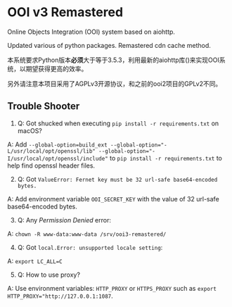 # OOI v3 Remastered
Online Objects Integration (OOI) system based on aiohttp.

Updated various of python packages. Remastered cdn cache method.

本系统要求Python版本**必须**大于等于3.5.3，利用最新的aiohttp库()来实现OOI系统，以期望获得更高的效率。

另外请注意本项目采用了AGPLv3开源协议，和之前的ooi2项目的GPLv2不同。

## Trouble Shooter
1. Q: Got shucked when executing `pip install -r requirements.txt` on macOS?

A: Add `--global-option=build_ext --global-option="-L/usr/local/opt/openssl/lib" --global-option="-I/usr/local/opt/openssl/include"` to
`pip install -r requirements.txt`  to help find openssl header files.

2. Q: Got `ValueError: Fernet key must be 32 url-safe base64-encoded bytes.`

A: Add environment variable `OOI_SECRET_KEY` with the value of 32 url-safe base64-encoded bytes.

3. Q: Any *Permission Denied* error:

A: `chown -R www-data:www-data /srv/ooi3-remastered/`

4. Q: Got `local.Error: unsupported locale setting`:

A: `export LC_ALL=C`

5. Q: How to use proxy?

A: Use environment variables: `HTTP_PROXY` or `HTTPS_PROXY` such as `export HTTP_PROXY="http://127.0.0.1:1087`.